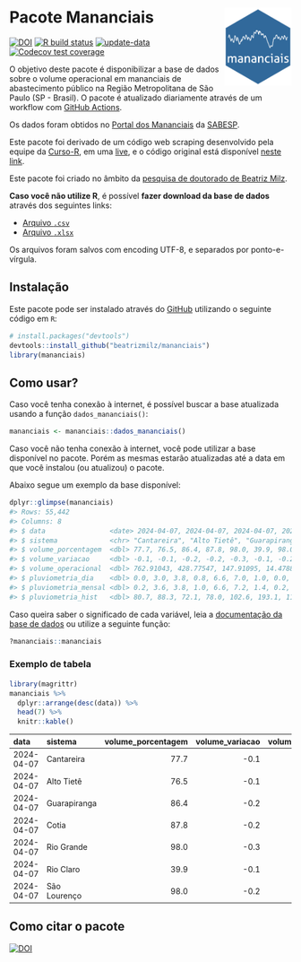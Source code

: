 
<!-- README.md is generated from README.Rmd. Please edit that file -->

# Pacote Mananciais <img src="man/figures/hexlogo.png" align="right" width = "120px"/>

<!-- badges: start -->

[![DOI](https://zenodo.org/badge/DOI/10.5281/zenodo.4733056.svg)](https://doi.org/10.5281/zenodo.4733056)
[![R build
status](https://github.com/beatrizmilz/mananciais/workflows/R-CMD-check/badge.svg)](https://github.com/beatrizmilz/mananciais/actions)
[![update-data](https://github.com/beatrizmilz/mananciais/actions/workflows/2-update_data.yaml/badge.svg)](https://github.com/beatrizmilz/mananciais/actions/workflows/2-update_data.yaml)
[![Codecov test
coverage](https://codecov.io/gh/beatrizmilz/mananciais/branch/master/graph/badge.svg)](https://codecov.io/gh/beatrizmilz/mananciais?branch=master)
<!-- badges: end -->

O objetivo deste pacote é disponibilizar a base de dados sobre o volume
operacional em mananciais de abastecimento público na Região
Metropolitana de São Paulo (SP - Brasil). O pacote é atualizado
diariamente através de um workflow com [GitHub
Actions](https://github.com/beatrizmilz/mananciais/actions).

Os dados foram obtidos no [Portal dos
Mananciais](http://mananciais.sabesp.com.br/Situacao) da
[SABESP](http://site.sabesp.com.br/site/Default.aspx).

Este pacote foi derivado de um código web scraping desenvolvido pela
equipe da [Curso-R](https://www.curso-r.com/), em uma
[live](https://youtu.be/jvZIxrMmOcQ), e o código original está
disponível [neste
link](https://github.com/curso-r/lives/blob/master/drafts/20200730_scraper_sabesp.R).

Este pacote foi criado no âmbito da [pesquisa de doutorado de Beatriz
Milz](https://beatrizmilz.github.io/tese/).

**Caso você não utilize R**, é possível **fazer download da base de
dados** através dos seguintes links:

- [Arquivo
  `.csv`](https://github.com/beatrizmilz/mananciais/raw/master/inst/extdata/mananciais.csv)
- [Arquivo
  `.xlsx`](https://github.com/beatrizmilz/mananciais/blob/master/inst/extdata/mananciais.xlsx?raw=true)

Os arquivos foram salvos com encoding UTF-8, e separados por
ponto-e-vírgula.

## Instalação

Este pacote pode ser instalado através do [GitHub](https://github.com/)
utilizando o seguinte código em `R`:

``` r
# install.packages("devtools")
devtools::install_github("beatrizmilz/mananciais")
library(mananciais)
```

## Como usar?

Caso você tenha conexão à internet, é possível buscar a base atualizada
usando a função `dados_mananciais()`:

``` r
mananciais <- mananciais::dados_mananciais() 
```

Caso você não tenha conexão à internet, você pode utilizar a base
disponível no pacote. Porém as mesmas estarão atualizadas até a data em
que você instalou (ou atualizou) o pacote.

Abaixo segue um exemplo da base disponível:

``` r
dplyr::glimpse(mananciais)
#> Rows: 55,442
#> Columns: 8
#> $ data                <date> 2024-04-07, 2024-04-07, 2024-04-07, 2024-04-07, 2…
#> $ sistema             <chr> "Cantareira", "Alto Tietê", "Guarapiranga", "Cotia…
#> $ volume_porcentagem  <dbl> 77.7, 76.5, 86.4, 87.8, 98.0, 39.9, 98.0, 77.8, 76…
#> $ volume_variacao     <dbl> -0.1, -0.1, -0.2, -0.2, -0.3, -0.1, -0.2, -0.2, -0…
#> $ volume_operacional  <dbl> 762.91043, 428.77547, 147.91095, 14.47886, 109.907…
#> $ pluviometria_dia    <dbl> 0.0, 3.0, 3.8, 0.8, 6.6, 7.0, 1.0, 0.0, 0.0, 0.0, …
#> $ pluviometria_mensal <dbl> 0.2, 3.6, 3.8, 1.0, 6.6, 7.2, 1.4, 0.2, 0.6, 0.0, …
#> $ pluviometria_hist   <dbl> 80.7, 88.3, 72.1, 78.0, 102.6, 193.1, 110.0, 80.7,…
```

Caso queira saber o significado de cada variável, leia a [documentação
da base de
dados](https://beatrizmilz.github.io/mananciais/reference/mananciais.html)
ou utilize a seguinte função:

``` r
?mananciais::mananciais
```

### Exemplo de tabela

``` r
library(magrittr)
mananciais %>% 
  dplyr::arrange(desc(data)) %>% 
  head(7) %>%
  knitr::kable()
```

| data       | sistema      | volume_porcentagem | volume_variacao | volume_operacional | pluviometria_dia | pluviometria_mensal | pluviometria_hist |
|:-----------|:-------------|-------------------:|----------------:|-------------------:|-----------------:|--------------------:|------------------:|
| 2024-04-07 | Cantareira   |               77.7 |            -0.1 |          762.91043 |              0.0 |                 0.2 |              80.7 |
| 2024-04-07 | Alto Tietê   |               76.5 |            -0.1 |          428.77547 |              3.0 |                 3.6 |              88.3 |
| 2024-04-07 | Guarapiranga |               86.4 |            -0.2 |          147.91095 |              3.8 |                 3.8 |              72.1 |
| 2024-04-07 | Cotia        |               87.8 |            -0.2 |           14.47886 |              0.8 |                 1.0 |              78.0 |
| 2024-04-07 | Rio Grande   |               98.0 |            -0.3 |          109.90711 |              6.6 |                 6.6 |             102.6 |
| 2024-04-07 | Rio Claro    |               39.9 |            -0.1 |            5.45455 |              7.0 |                 7.2 |             193.1 |
| 2024-04-07 | São Lourenço |               98.0 |            -0.2 |           87.01606 |              1.0 |                 1.4 |             110.0 |

## Como citar o pacote

[![DOI](https://zenodo.org/badge/DOI/10.5281/zenodo.4733056.svg)](https://doi.org/10.5281/zenodo.4733056)
